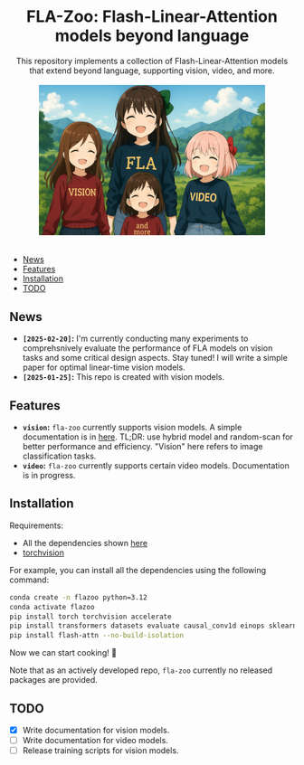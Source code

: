 <div align="center">

# FLA-Zoo: Flash-Linear-Attention models beyond language

</div>
<div align="center">
This repository implements a collection of Flash-Linear-Attention models that extend beyond language, supporting vision, video, and more.
</div>

<div align="center">
  <br/>
  <img width="400" alt="diagram" src="assets/flazoo.png">
  <!-- <br/>
  <em>[ai generated image with modifications]</em> -->
</div>
<br/>

* [News](#news)
* [Features](#features)
* [Installation](#installation)
* [TODO](#todo)
<!-- * [Citation](#citation) -->

## News

- **$\texttt{[2025-02-20]}$:** I'm currently conducting many experiments to comprehsnively evaluate the performance of FLA models on vision tasks and some critical design aspects. Stay tuned! I will write a simple paper for optimal linear-time vision models.
- **$\texttt{[2025-01-25]}$:** This repo is created with vision models.

## Features

- **`vision`:** `fla-zoo` currently supports vision models. A simple documentation is in [here](docs/vision/vision.md). TL;DR: use hybrid model and random-scan for better performance and efficiency. "Vision" here refers to image classification tasks.
- **`video`:** `fla-zoo` currently supports certain video models. Documentation is in progress.

## Installation

Requirements:
- All the dependencies shown [here](https://github.com/fla-org/flash-linear-attention?tab=readme-ov-file#installation)
- [torchvision](https://github.com/pytorch/vision)

For example, you can install all the dependencies using the following command:
```bash
conda create -n flazoo python=3.12
conda activate flazoo
pip install torch torchvision accelerate
pip install transformers datasets evaluate causal_conv1d einops sklearn wandb
pip install flash-attn --no-build-isolation
```
Now we can start cooking! 🚀

Note that as an actively developed repo, `fla-zoo` currently no released packages are provided.

## TODO

- [x] Write documentation for vision models.
- [ ] Write documentation for video models.
- [ ] Release training scripts for vision models.
